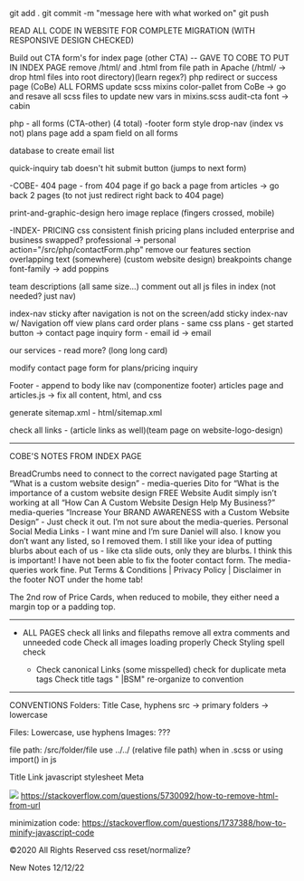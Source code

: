 git add .
git commit -m "message here with what worked on"
git push

READ ALL CODE IN WEBSITE FOR COMPLETE MIGRATION (WITH RESPONSIVE DESIGN CHECKED)

Build out CTA form's for index page (other CTA) -- GAVE TO COBE TO PUT IN INDEX PAGE
remove /html/ and .html from file path in Apache (/html/ -> drop html files into root directory)(learn regex?)
php redirect or success page (CoBe) ALL FORMS
update scss mixins color-pallet from CoBe -> go and resave all scss files to update new vars in mixins.scss
audit-cta font -> cabin

php - all forms (CTA-other) (4 total)
-footer form
style drop-nav (index vs not)
plans page
add a spam field on all forms

database to create email list

quick-inquiry tab doesn't hit submit button (jumps to next form)

-COBE-
404 page - from 404 page if go back a page from articles -> go back 2 pages (to not just redirect right back to 404 page)

print-and-graphic-design hero image replace (fingers crossed, mobile)

-INDEX-
PRICING
css consistent
finish pricing plans included
enterprise and business swapped?
professional -> personal
action="/src/php/contactForm.php"
remove our features section
overlapping text (somewhere) (custom website design)
breakpoints
change font-family -> add poppins

team descriptions (all same size...)
comment out all js files in index (not needed? just nav)

index-nav sticky after navigation is not on the screen/add sticky index-nav w/ Navigation off view
plans card order
plans - same css
plans - get started button -> contact page
inquiry form - email id -> email

our services - read more? (long long card)

modify contact page form for plans/pricing inquiry

Footer - append to body like nav (componentize footer)
articles page and articles.js -> fix all content, html, and css

generate sitemap.xml - html/sitemap.xml

check all links - (article links as well)(team page on website-logo-design)

---

COBE'S NOTES FROM INDEX PAGE

BreadCrumbs need to connect to the correct navigated page
Starting at “What is a custom website design” - media-queries
Dito for “What is the importance of a custom website design
FREE Website Audit simply isn’t working at all
“How Can A Custom Website Design Help My Business?” media-queries
“Increase Your BRAND AWARENESS with a Custom Website Design” - Just check it out. I’m not sure about the media-queries.
Personal Social Media Links - I want mine and I’m sure Daniel will also. I know you don’t want any listed, so I removed them.
I still like your idea of putting blurbs about each of us - like cta slide outs, only they are blurbs. I think this is important!
I have not been able to fix the footer contact form. The media-queries work fine.
Put Terms &amp; Conditions | Privacy Policy | Disclaimer in the footer NOT under the home tab!

The 2nd row of Price Cards, when reduced to mobile, they either need a margin top or a padding top.

---

- ALL PAGES
  check all links and filepaths
  remove all extra comments and unneeded code
  Check all images loading properly
  Check Styling
  spell check

  - <head>
    Check canonical Links (some misspelled)
    check for duplicate meta tags
    Check title tags " |BSM"
    re-organize to convention

---

CONVENTIONS
Folders: Title Case, hyphens
src -> primary folders -> lowercase

Files: Lowercase, use hyphens
Images: ???

file path: /src/folder/file
use ../../ (relative file path) when in .scss or using import() in js

<Head>
Title
Link
  javascript
  stylesheet
Meta
</Head>

![](https://i.stack.imgur.com/oKRnc.png)
https://stackoverflow.com/questions/5730092/how-to-remove-html-from-url

minimization code: https://stackoverflow.com/questions/1737388/how-to-minify-javascript-code

&copy;2020 All Rights Reserved
css reset/normalize?

New Notes 12/12/22
